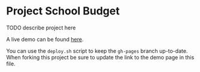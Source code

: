 # Project School Budget

TODO describe project here

A live demo can be found [here](http://NYU-CS6313-Projects.github.io/sp2015-group19/).

You can use the `deploy.sh` script to keep the `gh-pages` branch up-to-date.
When forking this project be sure to update the link to the demo page in this file.
